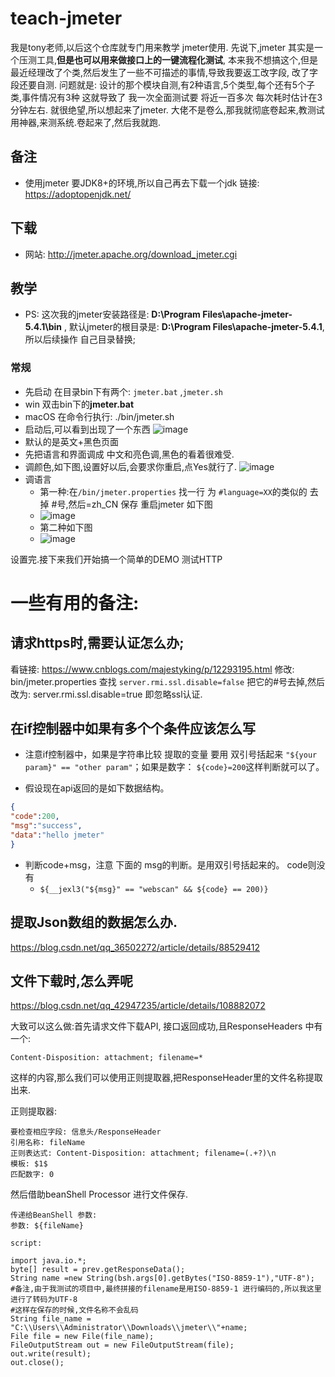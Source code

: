# teach-jmeter
我是tony老师,以后这个仓库就专门用来教学 jmeter使用.
先说下,jmeter 其实是一个压测工具,**但是也可以用来做接口上的一键流程化测试**,
本来我不想搞这个,但是最近经理改了个类,然后发生了一些不可描述的事情,导致我要返工改字段,
改了字段还要自测. 问题就是: 设计的那个模块自测,有2种语言,5个类型,每个还有5个子类,事件情况有3种 这就导致了 我一次全面测试要 将近一百多次 每次耗时估计在3分钟左右.
就很绝望,所以想起来了jmeter. 大佬不是卷么,那我就彻底卷起来,教测试用神器,来测系统.卷起来了,然后我就跑.
## 备注
- 使用jmeter 要JDK8+的环境,所以自己再去下载一个jdk 链接: https://adoptopenjdk.net/
## 下载
- 网站: http://jmeter.apache.org/download_jmeter.cgi

## 教学
- PS: 这次我的jmeter安装路径是: **D:\Program Files\apache-jmeter-5.4.1\bin** , 默认jmeter的根目录是: **D:\Program Files\apache-jmeter-5.4.1**,所以后续操作 自己目录替换;
### 常规
- 先启动 在目录bin下有两个: `jmeter.bat` ,`jmeter.sh`
- win 双击bin下的**jmeter.bat**
- macOS 在命令行执行: ./bin/jmeter.sh 
- 启动后,可以看到出现了一个东西
![image](https://user-images.githubusercontent.com/33167955/124236258-d0138300-db48-11eb-9f2c-8ef88c0f17dc.png)
- 默认的是英文+黑色页面
- 先把语言和界面调成 中文和亮色调,黑色的看着很难受.
- 调颜色,如下图,设置好以后,会要求你重启,点Yes就行了.
![image](https://user-images.githubusercontent.com/33167955/124236463-0a7d2000-db49-11eb-8629-07b75a2b5425.png)
- 调语言
  - 第一种:在`/bin/jmeter.properties` 找一行 为 `#language=XX`的类似的 去掉 #号,然后=zh_CN 保存 重启jmeter 如下图
  - ![image](https://user-images.githubusercontent.com/33167955/124237013-ad359e80-db49-11eb-99d2-7ed255d17aa3.png)
  - 第二种如下图
  - ![image](https://user-images.githubusercontent.com/33167955/124236909-8c6d4900-db49-11eb-904b-d781ecf52400.png)

设置完.接下来我们开始搞一个简单的DEMO 测试HTTP




# 一些有用的备注:
## 请求https时,需要认证怎么办;
看链接: https://www.cnblogs.com/majestyking/p/12293195.html
修改: bin/jmeter.properties
查找 `server.rmi.ssl.disable=false` 把它的#号去掉,然后改为: server.rmi.ssl.disable=true
即忽略ssl认证.

## 在if控制器中如果有多个个条件应该怎么写

- 注意if控制器中，如果是字符串比较 提取的变量 要用 双引号括起来 `"${your param}" == "other param"`；如果是数字： `${code}=200`这样判断就可以了。

- 假设现在api返回的是如下数据结构。

```json
{
"code":200,
"msg":"success",
"data":"hello jmeter"
}
```

- 判断code+msg，注意 下面的 msg的判断。是用双引号括起来的。 code则没有
  - `${__jexl3("${msg}" == "webscan" && ${code} == 200)}`

## 提取Json数组的数据怎么办.
https://blog.csdn.net/qq_36502272/article/details/88529412

## 文件下载时,怎么弄呢

https://blog.csdn.net/qq_42947235/article/details/108882072

大致可以这么做:首先请求文件下载API,
接口返回成功,且ResponseHeaders 中有一个:

`Content-Disposition: attachment; filename=*`

这样的内容,那么我们可以使用正则提取器,把ResponseHeader里的文件名称提取出来.

正则提取器: 
```text
要检查相应字段: 信息头/ResponseHeader
引用名称: fileName
正则表达式: Content-Disposition: attachment; filename=(.+?)\n
模板: $1$
匹配数字: 0
```

然后借助beanShell Processor 进行文件保存.
```text
传递给BeanShell 参数:
参数: ${fileName}

script:

import java.io.*;
byte[] result = prev.getResponseData(); 
String name =new String(bsh.args[0].getBytes("ISO-8859-1"),"UTF-8");
#备注,由于我测试的项目中,最终拼接的filename是用ISO-8859-1 进行编码的,所以我这里进行了转码为UTF-8
#这样在保存的时候,文件名称不会乱码
String file_name = "C:\\Users\\Administrator\\Downloads\\jmeter\\"+name; 
File file = new File(file_name); 
FileOutputStream out = new FileOutputStream(file);
out.write(result);
out.close();

```




